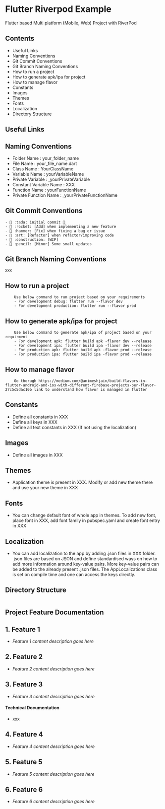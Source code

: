 # Flutter Riverpod Example

Flutter based Multi platform (Mobile, Web) Project with RiverPod

## Contents

- Useful Links
- Naming Conventions
- Git Commit Conventions
- Git Branch Naming Conventions
- How to run a project
- How to generate apk/ipa for project
- How to manage flavor
- Constants
- Images
- Themes
- Fonts
- Localization
- Directory Structure

## Useful Links

## Naming Conventions

- Folder Name : your_folder_name
- File Name : your_file_name.dart
- Class Name : YourClassName
- Variable Name : yourVariableName
- Private Variable : \_yourPrivateVariable
- Constant Variable Name : XXX
- Function Name : yourFunctionName
- Private Function Name : \_yourPrivateFunctionName

## Git Commit Conventions

```
- 🎉 :tada: initial commit 🎉
- 🚀 :rocket: [Add] when implementing a new feature
- 🔨 :hammer: [Fix] when fixing a bug or issue
- 🎨 :art: [Refactor] when refactor/improving code
- 🚧 :construction: [WIP]
- 📝 :pencil: [Minor] Some small updates
```

## Git Branch Naming Conventions

```
XXX
```

## How to run a project

```
    Use below command to run project based on your requirements
    - For development debug: flutter run --flavor dev
    - For development production: flutter run --flavor prod
```

## How to generate apk/ipa for project

```
    Use below command to generate apk/ipa of project based on your requirment
    - For development apk: flutter build apk -flavor dev --release
    - For development ipa: flutter build ipa -flavor dev --release
    - For production apk: flutter build apk -flavor prod --release
    - For production ipa: flutter build ipa -flavor prod --release
```

## How to manage flavor

```
    Go thorugh https://medium.com/@animeshjain/build-flavors-in-flutter-android-and-ios-with-different-firebase-projects-per-flavor-27c5c5dac10b link to understand how flavor is managed in flutter
```

## Constants

- Define all constants in XXX
- Define all keys in XXX
- Define all text constants in XXX (If not using the localization)

## Images

- Define all images in XXX

## Themes

- Application theme is present in XXX. Modify or add new theme there and use your new theme in XXX

## Fonts

- You can change default font of whole app in themes. To add new font, place font in XXX, add font family in pubspec.yaml and create font entry in XXX

## Localization

- You can add localization to the app by adding .json files in XXX folder. .json files are based on JSON and define standardised ways on how to add more information around key-value pairs. More key-value pairs can be added to the already present .json files. The AppLocalizations class is set on compile time and one can access the keys directly.

## Directory Structure

```bash

```

## Project Feature Documentation

## 1. Feature 1
   - *Feature 1 content description goes here*

## 2. Feature 2
   - *Feature 2 content description goes here*

## 3. Feature 3
   - *Feature 3 content description goes here*

 #### Technical Documentation
- xxx

## 4. Feature 4
   - *Feature 4 content description goes here*

## 5. Feature 5
   - *Feature 5 content description goes here*

## 6. Feature 6
   - *Feature 6 content description goes here*
